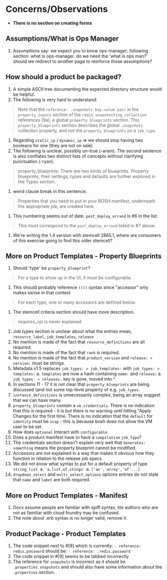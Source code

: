 # Concerns/Observations

- **There is no section on creating forms**

## Assumptions/What is Ops Manager
1. Assumptions say: we expect you to know ops-manager; following section: what is ops-manager. do we need the 'what is ops man?' should we redirect to another page to reinforce those assumptions?

## How should a product be packaged?

1. A simple ASCII tree documenting the expected directory structure would be helpful.
1. The following is very hard to understand:
  > Note that the `reference: .snapshots key-value pair` in the `property_inputs` section of the `redis_snapshotting_collection` references [9a], a global `property_blueprints` section. This `property_blueprints` section describes the global `.snapshots` collection property, and not the `property_blueprints` on a `job_type`.
1. Regarding `static_ip` / `dynamic_ip` => we should stop having two booleans for one (they are not on sale)
1. The following is unclear, possibly un-true (-aram). The second sentence is also conflates two distinct lists of concepts without clarifying punctuation (-ryan).
  > property_blueprints: There are two kinds of blueprints. Property blueprints, their settings, types and defaults are further explored in the Types section.
1. weird clause break in this sentence:
  > Properties that you need to put in your BOSH manifest, underneath the appropriate job, are created here. 
1. This numbering seems out of date. `post_deploy_errand` is #6 in the list.
  > This must correspond to the `post_deploy_errand` listed in #7 above.
1. We're writing the 1.4 version with stemcell 2865.1, where are consumers of this exercise going to find this older stemcell?

## More on Product Templates - Property Blueprints
1. Should 'type' be `property_blueprint`?
  > For a type to show up in the UI, it must be configurable.
1. This should probably reference `(())` syntax since "accessor" only makes sense in that context
  > For each type, one or many accessors are defined below. 

1. The stemcell criteria section should have more description.
  > requires_cpi is never explained
1. Job types section is unclear about what the entries mean, `resource_label`, `job_templates`,
 `release`
1. No mention is made of the fact that `resource_definitions` are all required.
1. No mention is made of the fact that `rank` is required.
1. No mention is made of the fact that `product_version` and `release: > version:`  must be strings.
1. Metadata v1.5 replaces `job_types: > job_templates:` with `job_types: > templates:`
  	a. `templates` are now a hash containing `name:` and `release:`
  	a. `job_types: > releases:` key is gone, moved into ^
1. In sections 11 - 17 it is not clear that `property_blueprints` are being discussed (and not some top-level property of e.g. `job_types`.
1. `instance_definitions` is unnecessarily complex, being an array suggest that we can have many.
1. `property_blueprints` contain a `vm_credentials`. There is no indication that this is required - it is but there is no warning until hitting "Apply Changes for the first time. There is no indication that the `default` for `identity` must be `vcap` - this is because bosh does not allow the VM user to be set.
1. How does `optional` interact with `configurable`
1. Does a product manifest have to have a `compilation` `job_type`?
1. The credentials section doesn't explain very well that `Generates: something` means the property blueprint cannot be modified.
1. Accessors are not explained in a way that makes it obvious how they function in relation to the release job specs.
1. We did not know what syntax to put for a default property of type `string_list`.
    a. `'a,list,of,stings'`
    a. `['an','array','of'...]`
1. `dropdown_select` and `multi_select_options` options entries do not state that `name` and `label` are both required.


## More on Product Templates - Manifest

1. Docs assume people are familiar with spiff syntax, tile authors who are not as familiar with cloud foundry may be confused.
1. The note about .erb syntax is no longer valid, remove it.

## Product Package - Product Templates

1. The code snippet next to #[8] which is currently: `- reference: redis.password` should be: `- reference: .redis.password`
1. The code snippet in #[9] seems to be tabbed incorrectly.
1. The reference for `snapshots` is incorrect as it should be `.properties.snapshots` and should also have some information about the 
 `.properties` section.
